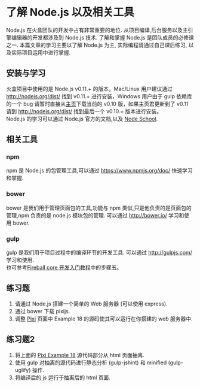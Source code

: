 # 了解 Node.js 以及相关工具

Node.js 在火盒团队的开发中占有非常重要的地位. 从项目编译,后台服务以及主引擎编辑器的开发都涉及到 Node.js 技术.
了解和掌握 Node.js 是团队成员的必修课之一. 本篇文章的学习主要以了解 Node.js 为主, 实际编程请通过自己课后练习,
以及实际项目运用中进行掌握.

## 安装与学习

火盒项目中使用的是 Node.js v0.11.+ 的版本，Mac/Linux 用户建议通过 http://nodejs.org/dist/ 找到 v0.11.+ 进行安装，Windows 用户由于 gulp 依赖库的一个 bug 请暂时直接从[主页](http://nodejs.org)下载当前的 v0.10 版，如果主页君更新到了 v0.11 请到 http://nodejs.org/dist/ 找到最后一个 v0.10.+ 版本进行安装。  
Node.js 的学习可以通过 Node.js 官方的文档,以及 [Node School](http://nodeschool.io/).

## 相关工具

### npm

npm 是 Node.js 的包管理工具,可以通过 https://www.npmjs.org/doc/ 快速学习和掌握.

### bower

bower 是我们用于管理页面包的工具,功能与 npm 类似,只是他负责的是页面包的管理,npm 负责的是 node.js 模块包的管理.
可以通过 http://bower.io/ 学习和使用 bower.

### gulp

gulp 是我们用于项目过程中的编译环节的开发工具. 可以通过 http://gulpjs.com/ 学习和使用.  
也可参考[Fireball core 开发入门教程](https://tower.im/projects/5ddd2d4f1bc24ef58b6fb66a53190150/messages/3ad888e2e0d34b559c25a7eca852d458/)中的步骤五。

## 练习题

 1. 请通过 Node.js 搭建一个简单的 Web 服务器 (可以使用 express).
 1. 通过 bower 下载 pixijs.
 1. 调整 [Pixi](http://www.pixijs.com/examples/) 页面中 Example 18 的源码使其可以运行在你搭建的 web 服务器中.

## 练习题2

 1. 将上面的 [Pixi Example 18](http://www.pixijs.com/examples/) 源代码部分从 html 页面抽离.
 1. 使用 gulp 对抽离的源代码进行静态分析 (gulp-jshint) 和 minified (gulp-uglify) 操作.
 1. 将编译后的 js 运行于抽离后的 html 页面.
